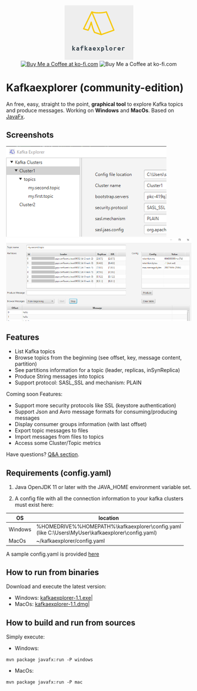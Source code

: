 
<p align="center">
<img src="img/ke-logo-font-15.png" >
<br />
<a href='https://ko-fi.com/B0B132J1L' target='_blank'><img height="28px" style='border:0px;height:28px;' src='https://cdn.ko-fi.com/cdn/kofi3.png?v=2' border='0' alt='Buy Me a Coffee at ko-fi.com' /></a>
<img style='border:0px;height:28px;' src='https://github.com/stephaneuh/kafkaexplorer/workflows/Maven%20Build/badge.svg?branch=develop' border='0' alt='Buy Me a Coffee at ko-fi.com' />
</p>


# Kafkaexplorer (community-edition) 

An free, easy, straight to the point, **graphical tool** to explore Kafka topics and produce messages.
Working on **Windows** and **MacOs**. Based on [JavaFx](https://en.wikipedia.org/wiki/JavaFX).

## Screenshots 

![Alt text](img/kt_01.png "Main") ![Alt text](img/browser.PNG "Browser")

## Features

- List Kafka topics
- Browse topics from the beginning (see offset, key, message content, partition)
- See partitions information for a topic (leader, replicas, inSynReplica)
- Produce String messages into topics
- Support protocol: SASL_SSL and mechanism: PLAIN

Coming soon Features:
- Support more security protocols like SSL (keystore authentication)
- Support Json and Avro message formats for consuming/producing messages
- Display consumer groups information (with last offset)
- Export topic messages to files
- Import messages from files to topics
- Access some Cluster/Topic metrics

Have questions? [Q&A section](https://github.com/stephaneuh/kafkaexplorer/discussions/categories/q-a).

## Requirements (config.yaml)

1. Java OpenJDK 11 or later with the JAVA_HOME environment variable set.

2. A config file with all the connection information to your kafka clusters must exist here:

| OS  | location  |
| --- | --- |
|Windows|%HOMEDRIVE%%HOMEPATH%\kafkaexplorer\config.yaml <br>(like C:\Users\MyUser\kafkaexplorer\config.yaml)| 
|MacOs|~/kafkaexplorer/config.yaml|

A sample config.yaml is provided [here](/config/config.yaml)

## How to run from binaries

Download and execute the latest version:

- Windows: [kafkaexplorer-1.1.exe](/releases/kafkaexplorer-1.1.exe)| 
- MacOs: [kafkaexplorer-1.1.dmg](/releases/kafkaexplorer-1.1.dmg)|

## How to build and run from sources

Simply execute:
- Windows:
```
mvn package javafx:run -P windows
```
- MacOs:
```
mvn package javafx:run -P mac
```